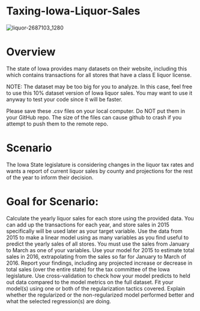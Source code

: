# Taxing-Iowa-Liquor-Sales

![liquor-2687103_1280](https://user-images.githubusercontent.com/35437820/38502789-5ac5b04e-3bde-11e8-959e-8edd9e592683.jpg)

# Overview
The state of Iowa provides many datasets on their website, including this which contains transactions for all stores that have a class E liquor license.

NOTE: The dataset may be too big for you to analyze. In this case, feel free to use this 10% dataset version of Iowa liquor sales. You may want to use it anyway to test your code since it will be faster.

Please save these .csv files on your local computer. Do NOT put them in your GitHub repo. The size of the files can cause github to crash if you attempt to push them to the remote repo.

# Scenario
The Iowa State legislature is considering changes in the liquor tax rates and wants a report of current liquor sales by county and projections for the rest of the year to inform their decision.

# Goal for Scenario:

Calculate the yearly liquor sales for each store using the provided data. You can add up the transactions for each year, and store sales in 2015 specifically will be used later as your target variable.
Use the data from 2015 to make a linear model using as many variables as you find useful to predict the yearly sales of all stores. You must use the sales from January to March as one of your variables.
Use your model for 2015 to estimate total sales in 2016, extrapolating from the sales so far for January to March of 2016.
Report your findings, including any projected increase or decrease in total sales (over the entire state) for the tax committee of the Iowa legislature.
Use cross-validation to check how your model predicts to held out data compared to the model metrics on the full dataset.
Fit your model(s) using one or both of the regularization tactics covered. Explain whether the regularized or the non-regularized model performed better and what the selected regression(s) are doing.
